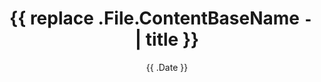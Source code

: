 ---
title: '{{ replace .File.ContentBaseName `-` ` ` | title }}'
date: '{{ .Date }}'
layout: post
draft: true
categories: 
tags: 
series: 
series_weight: 
toc: true
comment: true
params: 
---